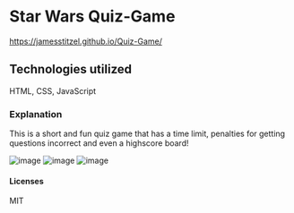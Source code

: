 # Star Wars Quiz-Game

https://jamesstitzel.github.io/Quiz-Game/

## Technologies utilized
HTML, CSS, JavaScript

### Explanation
This is a short and fun quiz game that has a time limit, penalties for getting questions incorrect and even a highscore board!

![image](https://user-images.githubusercontent.com/89664909/137028087-bbd1ed6b-3607-4320-831a-8b1d25d4a7a0.png)
![image](https://user-images.githubusercontent.com/89664909/137028109-faa17da0-719e-43d7-af82-87ba113c9b9a.png)
![image](https://user-images.githubusercontent.com/89664909/137028137-b2d25744-b23c-4bd4-a94d-a06809e53282.png)


#### Licenses
MIT
